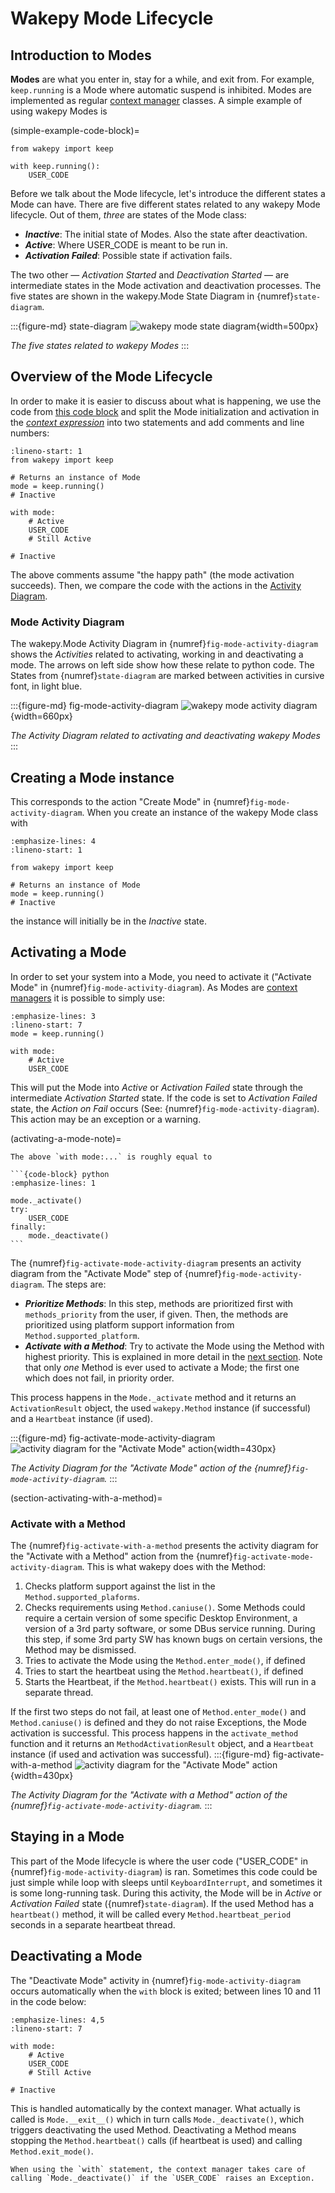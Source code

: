 # Wakepy Mode Lifecycle

## Introduction to Modes
**Modes** are what you enter in, stay for a while, and exit from. For example, `keep.running` is a Mode where automatic suspend is inhibited.  Modes are implemented as regular [context manager](https://peps.python.org/pep-0343) classes.  A simple example of using wakepy Modes is

(simple-example-code-block)=
```{code-block} python
from wakepy import keep

with keep.running():
    USER_CODE
```

Before we talk about the Mode lifecycle, let's introduce the different states a Mode can have. There are five different states related to any wakepy Mode lifecycle. Out of them, *three* are states of the Mode class:
- ***Inactive***: The initial state of Modes. Also the state after deactivation.
- ***Active***: Where USER_CODE is meant to be run in.
- ***Activation Failed***: Possible state if activation fails.

The two other — *Activation Started* and *Deactivation Started* — are intermediate states in the Mode activation and deactivation processes. The five states are shown in the wakepy.Mode State Diagram in {numref}`state-diagram`.

:::{figure-md} state-diagram
![wakepy mode state diagram](./img/mode-state-diagram.svg){width=500px}

*The five states related to wakepy Modes*
:::

## Overview of the Mode Lifecycle

In order to make it is easier to discuss about what is happening, we use the code from [this code block](simple-example-code-block) and  split the Mode initialization and activation in the [*context expression*](https://peps.python.org/pep-0343/#standard-terminology) into two statements and add comments and line numbers:

```{code-block} python
:lineno-start: 1
from wakepy import keep

# Returns an instance of Mode
mode = keep.running()
# Inactive

with mode:
    # Active
    USER_CODE
    # Still Active

# Inactive
```
The above comments assume "the happy path" (the mode activation succeeds). Then, we compare the code with the actions in the [Activity Diagram](#mode-activity-diagram).

### Mode Activity Diagram


The wakepy.Mode Activity Diagram in {numref}`fig-mode-activity-diagram` shows the *Activities* related to activating, working in and deactivating a mode. The arrows on left side show how these relate to python code. The States from {numref}`state-diagram` are marked between activities in cursive font, in light blue.

:::{figure-md} fig-mode-activity-diagram
![wakepy mode activity diagram](./img/mode-activity-diagram.svg){width=660px}

*The Activity Diagram related to activating and deactivating wakepy Modes*
:::



## Creating a Mode instance

This corresponds to the action "Create Mode" in {numref}`fig-mode-activity-diagram`. When you create an instance of the wakepy Mode class with


```{code-block} python
:emphasize-lines: 4
:lineno-start: 1

from wakepy import keep

# Returns an instance of Mode
mode = keep.running()
# Inactive

```

the instance will initially be in the *Inactive* state.


## Activating a Mode

In order to set your system into a Mode, you need to activate it ("Activate Mode" in {numref}`fig-mode-activity-diagram`). As Modes are [context managers](https://peps.python.org/pep-0343/) it is possible to simply use:

```{code-block} python
:emphasize-lines: 3
:lineno-start: 7
mode = keep.running()

with mode:
    # Active
    USER_CODE
```

This will put the Mode into *Active* or *Activation Failed* state through the intermediate *Activation Started* state. If the code is set to *Activation Failed* state, the *Action on Fail* occurs (See: {numref}`fig-mode-activity-diagram`). This action may be an exception or a warning.

(activating-a-mode-note)=
````{note}
The above `with mode:...` is roughly equal to

```{code-block} python
:emphasize-lines: 1

mode._activate()
try:
    USER_CODE
finally:
    mode._deactivate()
```

````

The {numref}`fig-activate-mode-activity-diagram` presents an activity diagram from the "Activate Mode" step of {numref}`fig-mode-activity-diagram`. The steps are:
- ***Prioritize Methods***: In this step, methods are prioritized first with `methods_priority` from the user, if given. Then, the methods are prioritized using platform support information from `Method.supported_platform`.
- ***Activate with a Method***: Try to activate the Mode using the Method with highest priority. This is explained in more detail in the [next section](#section-activating-with-a-method). Note that only *one* Method is ever used to activate a Mode; the first one which does not fail, in priority order.

This process happens in the `Mode._activate` method and it returns an `ActivationResult` object, the used `wakepy.Method` instance (if successful)  and a `Heartbeat` instance (if used).

:::{figure-md} fig-activate-mode-activity-diagram
![activity diagram for the "Activate Mode" action](./img/activate-mode-activity-diagram.svg){width=430px}

*The Activity Diagram for the "Activate Mode" action of the {numref}`fig-mode-activity-diagram`.*
:::


(section-activating-with-a-method)=
### Activate with a Method

The {numref}`fig-activate-with-a-method` presents the activity diagram for the "Activate with a Method" action from the {numref}`fig-activate-mode-activity-diagram`. This is what wakepy does with the Method:


1. Checks platform support against the list in the `Method.supported_plaforms`.
2. Checks requirements using `Method.caniuse()`. Some Methods could require a certain version of some specific Desktop Environment, a version of a 3rd party software, or some DBus service running. During this step, if some 3rd party SW has known bugs on certain versions, the Method may be dismissed.
3. Tries to activate the Mode using the `Method.enter_mode()`, if defined
4. Tries to start the heartbeat using the `Method.heartbeat()`, if defined
5. Starts the Heartbeat, if the `Method.heartbeat()` exists. This will run in a separate thread.

If the first two steps do not fail, at least one of `Method.enter_mode()` and `Method.caniuse()` is defined and they do not raise Exceptions, the Mode activation is successful. This process happens in the `activate_method` function and it returns an `MethodActivationResult` object, and a `Heartbeat` instance (if used and activation was successful).
:::{figure-md} fig-activate-with-a-method
![activity diagram for the "Activate Mode" action](./img/activate-mode-using-method-activity-diagram.svg){width=430px}

*The Activity Diagram for the "Activate with a Method" action of the {numref}`fig-activate-mode-activity-diagram`.*
:::


## Staying in a Mode

This part of the Mode lifecycle is where the user code ("USER_CODE" in {numref}`fig-mode-activity-diagram`) is ran. Sometimes this code could be just simple while loop with sleeps until `KeyboardInterrupt`, and sometimes it is some long-running task. During this activity, the Mode will be in *Active* or *Activation Failed* state ({numref}`state-diagram`). If the used Method has a `heartbeat()` method, it will be called every `Method.heartbeat_period` seconds in a separate heartbeat thread.

## Deactivating a Mode

The "Deactivate Mode" activity in {numref}`fig-mode-activity-diagram` occurs automatically when the `with` block is exited; between lines 10 and 11 in the code below:

```{code-block} python
:emphasize-lines: 4,5
:lineno-start: 7

with mode:
    # Active
    USER_CODE
    # Still Active

# Inactive
```

This is handled automatically by the context manager. What actually is called is `Mode.__exit__()` which in turn calls `Mode._deactivate()`, which triggers deactivating the used Method. Deactivating a Method means stopping the `Method.heartbeat()` calls (if heartbeat is used) and calling `Method.exit_mode()`.

```{note}
When using the `with` statement, the context manager takes care of calling `Mode._deactivate()` if the `USER_CODE` raises an Exception.
```

